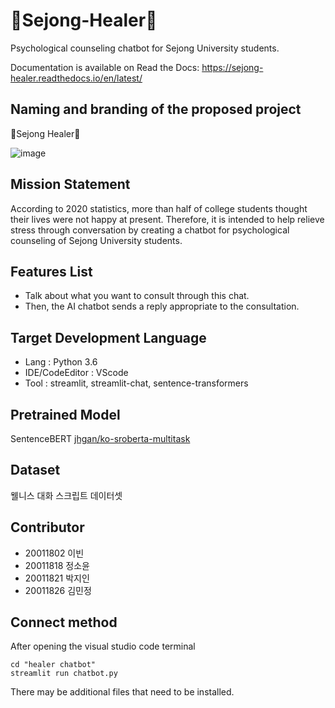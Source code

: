 # 🌿Sejong-Healer🌿
Psychological counseling chatbot for Sejong University students.

Documentation is available on Read the Docs: https://sejong-healer.readthedocs.io/en/latest/

## Naming and branding of the proposed project
🌿Sejong Healer🌿

![image](https://user-images.githubusercontent.com/72074338/205481122-d85a4bbf-0822-4bf9-b7fd-d6fd1c137e4d.png)


## Mission Statement
According to 2020 statistics, more than half of college students thought their lives were not happy at present. Therefore, it is intended to help relieve stress through conversation by creating a chatbot for psychological counseling of Sejong University students.

## Features List
- Talk about what you want to consult through this chat.
- Then, the AI chatbot sends a reply appropriate to the consultation.

## Target Development Language
- Lang : Python 3.6
- IDE/CodeEditor : VScode
- Tool : streamlit, streamlit-chat, sentence-transformers

## Pretrained Model
SentenceBERT [jhgan/ko-sroberta-multitask](https://huggingface.co/jhgan/ko-sroberta-multitask)

## Dataset
웰니스 대화 스크립트 데이터셋

## Contributor
- 20011802 이빈
- 20011818 정소윤
- 20011821 박지인
- 20011826 김민정

## Connect method
After opening the visual studio code terminal

```
cd "healer chatbot"
streamlit run chatbot.py
```

There may be additional files that need to be installed.
